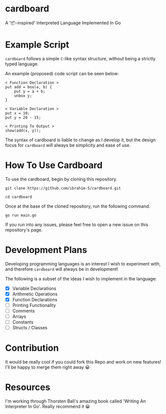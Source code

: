 # cardboard
A '📦-inspired' Interpreted Language Implemented In Go

# Example Script

``cardboard`` follows a simple ``C``-like syntax structure, without being a strictly typed language. 

An example (proposed) code script can be seen below:

```
< Function Declaration >
put add = box(a, b) {
    put y = a + b;
    unbox y;
}

< Variable Declaration >
put x = 10;
put y = 20 - 15;

< Printing To Output >
show(add(x, y));
```

The syntax of cardboard is liable to change as I develop it, but the design focus for ``cardboard`` will always be simplicity and ease of use. 

# How To Use Cardboard
To use the cardboard, begin by cloning this repository.
```
git clone https://github.com/ibrahim-5/cardboard.git

cd cardboard
```
Once at the base of the cloned repository, run the following command.
```
go run main.go
```

If you run into any issues, please feel free to open a new issue on this repository's page.

# Development Plans
Developing programming languages is an interest I wish to experiment with, and therefore ``cardboard`` will always be in development! 

The following is a subset of the ideas I wish to implement in the language:

- [x] Variable Declarations
- [x] Arithmetic Operations
- [x] Function Declarations
- [ ] Printing Functionality
- [ ] Comments
- [ ] Arrays
- [ ] Constants
- [ ] Structs / Classes

# Contribution
It would be really cool if you could fork this Repo and work on new features! I'll be happy to merge them right away 😀

# Resources
I'm working through Thorsten Ball's amazing book called 'Writing An Interpreter In Go'. Really recommend it 😀